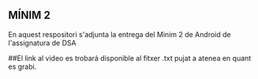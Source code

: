 ## MÍNIM 2

En aquest respositori s'adjunta la entrega del Minim 2 de Android de l'assignatura de DSA

##El link al video es trobará disponible al fitxer .txt pujat a atenea en quant es grabi.
